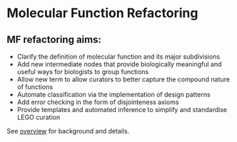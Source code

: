 # Molecular Function Refactoring

## MF refactoring aims:

- Clarify the definition of molecular function and its major subdivisions
- Add new intermediate nodes that provide biologically meaningful and useful ways for biologists to group functions 
- Allow new term to allow curators to better capture the compound nature of functions
- Automate classification via the implementation of design patterns
- Add error checking in the form of disjointeness axioms
- Provide templates and automated inference to simplify and standardise LEGO curation

See [overview](overview.md) for background and details.
